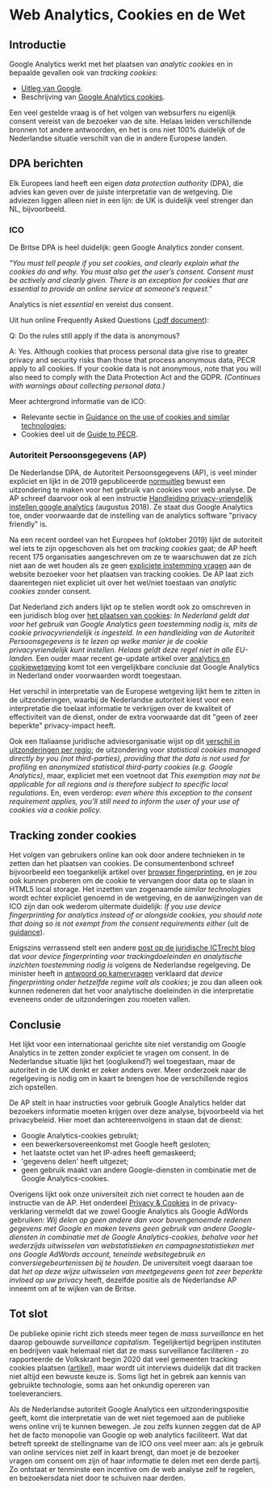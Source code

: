 ---
---

# Web Analytics, Cookies en de Wet

## Introductie

Google Analytics werkt met het plaatsen van _analytic cookies_ en in bepaalde gevallen ook van _tracking cookies_:

+ [Uitleg van Google](https://developers.google.com/analytics/resources/concepts/gaConceptsTrackingOverview).
+ Beschrijving van [Google Analytics cookies](https://www.cookielaw.org/google-analytics-eu-cookie-law/).

Een veel gestelde vraag is of het volgen van websurfers nu eigenlijk consent vereist van de bezoeker van de site.
Helaas leiden verschillende bronnen tot andere antwoorden, en het is ons niet 100% duidelijk of de Nederlandse situatie verschilt van die in andere Europese landen.

## DPA berichten

Elk Europees land heeft een eigen _data protection authority_ (DPA), die advies kan geven over de juiste interpretatie van de wetgeving.
Die adviezen liggen alleen niet in een lijn: de UK is duidelijk veel strenger dan NL, bijvoorbeeld.

### ICO

De Britse DPA is heel duidelijk: geen Google Analytics zonder consent.

_"You must tell people if you set cookies, and clearly explain what the cookies do and why. You must also get the user’s consent. Consent must be actively and clearly given. 
There is an exception for cookies that are essential to provide an online service at someone’s request."_

Analytics is niet _essential_ en vereist dus consent.

Uit hun online Frequently Asked Questions ([.pdf document](https://ico.org.uk/media/for-organisations/guide-to-pecr/cookies-and-similar-technologies-2-4.pdf)):

Q: Do the rules still apply if the data is anonymous?

A: Yes. Although cookies that process personal data give rise to greater privacy and security risks than those that process anonymous data, PECR apply to all cookies. If your cookie data is not anonymous, note that you will also need to comply with the Data Protection Act and the GDPR. _(Continues with warnings about collecting personal data.)_

Meer achtergrond informatie van de ICO:

+ Relevante sectie in [Guidance on the use of cookies and similar technologies](https://ico.org.uk/for-organisations/guide-to-pecr/guidance-on-the-use-of-cookies-and-similar-technologies/how-do-we-comply-with-the-cookie-rules/#comply15);
+ Cookies deel uit de [Guide to PECR](https://ico.org.uk/for-organisations/guide-to-pecr/cookies-and-similar-technologies/).

### Autoriteit Persoonsgegevens (AP)

De Nederlandse DPA, de Autoriteit Persoonsgegevens (AP), is veel minder expliciet en lijkt in de 2019 gepubliceerde 
[normuitleg](https://autoriteitpersoonsgegevens.nl/sites/default/files/atoms/files/normuitleg_ap_cookiewalls.pdf)
bewust een uitzondering te maken voor het gebruik van cookies voor web analyse. De AP schreef daarvoor ook al een instructie 
[Handleiding privacy-vriendelijk instellen google analytics](https://autoriteitpersoonsgegevens.nl/sites/default/files/atoms/files/138._handleiding_privacyvriendelijk_instellen_google_analytics_aug_2018.pdf) (augustus 2018).
Ze staat dus Google Analytics toe, onder voorwaarde dat de instelling van de analytics software "privacy friendly" is.

Na een recent oordeel van het Europees hof (oktober 2019) lijkt de autoriteit wel iets te zijn opgeschoven als het om _tracking cookies_ gaat; 
de AP heeft recent 175 organisaties aangeschreven om ze te waarschuwen dat ze zich niet aan de wet houden als ze geen
[expliciete instemming vragen](https://autoriteitpersoonsgegevens.nl/nl/nieuws/ap-veel-websites-vragen-op-onjuiste-wijze-toestemming-voor-plaatsen-tracking-cookies)
aan de website bezoeker voor het plaatsen van tracking cookies. De AP laat zich daarentegen niet expliciet uit over het wel/niet toestaan van _analytic cookies_ 
zonder consent.

Dat Nederland zich anders lijkt op te stellen wordt ook zo omschreven in een juridisch blog over [het plaatsen van cookies](https://www.ictrecht.nl/blog/hof-van-justitie-voor-het-plaatsen-van-cookies-is-de-actieve-toestemming-van-de-internetgebruikers-vereist): 
_In Nederland geldt dat voor het gebruik van Google Analytics geen toestemming nodig is, mits de cookie privacyvriendelijk is ingesteld. In een handleiding van de Autoriteit Persoonsgegevens is te lezen op welke manier je de cookie privacyvriendelijk kunt instellen. Helaas geldt deze regel niet in alle EU-landen._
Een ouder maar recent ge-update artikel over [analytics en cookiewetgeving](https://www.vaneldijk.nl/artikelen/hoe-zit-het-nu-met-de-cookiewetgeving) komt tot een vergelijkbare conclusie dat Google Analytics in Nederland onder voorwaarden wordt toegestaan.

Het verschil in interpretatie van de Europese wetgeving lijkt hem te zitten in de uitzonderingen, waarbij de Nederlandse autoriteit kiest voor een interpretatie die toelaat informatie te verkrijgen over de kwaliteit of effectiviteit van de dienst, 
onder de extra voorwaarde dat dit "geen of zeer beperkte" privacy-impact heeft.

Ook een Italiaanse juridische adviesorganisatie wijst op dit [verschil in uitzonderingen per regio](https://www.iubenda.com/en/help/5525-cookies-gdpr-requirements); de uitzondering voor _statistical cookies managed directly by you (not third-parties), providing that the data is not used for profiling_ en _anonymized statistical third-party cookies (e.g. Google Analytics)_, maar, expliciet met een voetnoot dat _This exemption may not be applicable for all regions and is therefore subject to specific local regulations_.
En, even verderop: _even where this exception to the consent requirement applies, you’ll still need to inform the user of your use of cookies via a cookie policy._

## Tracking zonder cookies

Het volgen van gebruikers online kan ook door andere technieken in te zetten dan het plaatsen van cookies.
De consumentenbond schreef bijvoorbeeld een toegankelijk artikel over 
[browser fingerprinting](https://www.consumentenbond.nl/internet-privacy/browser-fingerprinting),
en je zou ook kunnen proberen om de cookie te vervangen door data op te slaan in HTML5 local storage. Het inzetten van zogenaamde _similar technologies_ 
wordt echter expliciet genoemd in de wetgeving, en de aanwijzingen van de ICO zijn dan ook wederom uitermate duidelijk: 
_If you use device fingerprinting for analytics instead of or alongside cookies, you should note that doing so is not exempt from the consent requirements either_ (uit de [guidance](https://ico.org.uk/for-organisations/guide-to-pecr/guidance-on-the-use-of-cookies-and-similar-technologies/how-do-we-comply-with-the-cookie-rules/#comply15)).

Enigszins verrassend stelt een andere [post op de juridische ICTrecht blog](https://www.ictrecht.nl/blog/device-fingerprinting-en-de-cookieregels) dat 
_voor device fingerprinting voor trackingdoeleinden en analytische inzichten toestemming nodig is_ volgens de Nederlandse regelgeving.
De minister heeft in [antwoord op kamervragen](https://www.itenrecht.nl/artikelen/minister-cookiewet-ook-van-toepassing-op-device-fingerprinting) 
verklaard dat _device fingerprinting onder hetzelfde regime valt als cookies_; je zou dan alleen ook kunnen redeneren dat het voor analytische doeleinden 
in die interpretatie eveneens onder de uitzonderingen zou moeten vallen.

## Conclusie

Het lijkt voor een internationaal gerichte site niet verstandig om Google Analytics in te zetten zonder expliciet te vragen om consent.
In de Nederlandse situatie lijkt het (oogluikend?) wel toegestaan, maar de autoriteit in de UK denkt er zeker anders over.
Meer onderzoek naar de regelgeving is nodig om in kaart te brengen hoe de verschillende regios zich opstellen.

De AP stelt in haar instructies voor gebruik Google Analytics helder dat bezoekers informatie moeten krijgen over deze analyse, bijvoorbeeld via het privacybeleid. 
Hier moet dan achtereenvolgens in staan dat de dienst:
+ Google Analytics-cookies gebruikt;  
+ een bewerkersovereenkomst met Google heeft gesloten;  
+ het laatste octet van het IP-adres heeft gemaskeerd;
+ 'gegevens delen' heeft uitgezet;  
+ geen gebruik maakt van andere Google-diensten in combinatie met de Google Analytics-cookies.

Overigens lijkt ook onze universiteit zich niet correct te houden aan de instructie 
van de AP. Het onderdeel [Privacy & Cookies](https://www.ru.nl/over-ons/contact/vragen/privacy-cookiestatement/) in de privacy-verklaring vermeldt 
dat we zowel Google Analytics als Google AdWords gebruiken: _Wij delen op geen andere dan voor bovengenoemde redenen gegevens met Google en maken tevens geen gebruik van andere Google-diensten in combinatie met de Google Analytics-cookies, behalve voor het wederzijds uitwisselen van webstatistieken en campagnestatistieken met ons Google AdWords account, teneinde websitegebruik en conversiegebeurtenissen bij te houden._
De universiteit voegt daaraan toe dat _het op deze wijze uitwisselen van meetgegevens geen tot zeer beperkte invloed op uw privacy_ heeft, dezelfde
positie als de Nederlandse AP inneemt om af te wijken van de Britse. 

## Tot slot

De publieke opinie richt zich steeds meer tegen de _mass surveillance_ en het daarop gebouwde _surveillance capitalism_.
Tegelijkertijd begrijpen instituten en bedrijven vaak helemaal niet dat ze mass surveillance faciliteren - zo rapporteerde de Volkskrant begin 2020
dat veel gemeenten tracking cookies plaatsen 
([artikel](https://www.volkskrant.nl/nieuws-achtergrond/enkele-tientallen-gemeenten-maken-gebruik-van-agressieve-online-volgmethoden~b4d87ba5/)), 
maar wordt uit interviews duidelijk dat dit tracken niet altijd een bewuste keuze is. Soms ligt het in gebrek aan kennis van gebruikte technologie,
soms aan het onkundig opereren van toeleveranciers.

Als de Nederlandse autoriteit Google Analytics een uitzonderingspositie geeft, komt die interpretatie van de wet niet tegemoed aan de publieke wens
online vrij te kunnen bewegen. Je zou zelfs kunnen zeggen dat de AP het de facto monopolie van Google op web analytics faciliteert. Wat dat betreft
spreekt de stellingname van de ICO ons veel meer aan: als je gebruik van online services niet zelf in kaart brengt, dan moet je de bezoeker vragen
om consent om zijn of haar informatie te delen met een derde partij. Zo ontstaat er tenminste een incentive om de web analyse zelf te regelen,
en bezoekersdata niet door te schuiven naar derden.
